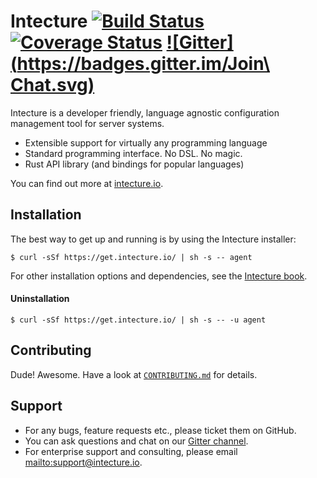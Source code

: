 # Intecture [![Build Status](https://travis-ci.org/intecture/agent.svg?branch=master)](https://travis-ci.org/intecture/agent) [![Coverage Status](https://coveralls.io/repos/github/Intecture/agent/badge.svg?branch=master)](https://coveralls.io/github/Intecture/agent?branch=master) [![Gitter](https://badges.gitter.im/Join\ Chat.svg)](https://gitter.im/intecture/Lobby)

Intecture is a developer friendly, language agnostic configuration management tool for server systems.

* Extensible support for virtually any programming language
* Standard programming interface. No DSL. No magic.
* Rust API library (and bindings for popular languages)

You can find out more at [intecture.io](https://intecture.io).

## Installation

The best way to get up and running is by using the Intecture installer:

```
$ curl -sSf https://get.intecture.io/ | sh -s -- agent
```

For other installation options and dependencies, see the [Intecture book](https://intecture.io/book/rust/ch05-01-01-reference-agent-installation.html).

#### Uninstallation

```
$ curl -sSf https://get.intecture.io/ | sh -s -- -u agent
```

## Contributing

Dude! Awesome. Have a look at [`CONTRIBUTING.md`](CONTRIBUTING.md) for details.

## Support

- For any bugs, feature requests etc., please ticket them on GitHub.
- You can ask questions and chat on our [Gitter channel](https://gitter.im/intecture/Lobby).
- For enterprise support and consulting, please email <mailto:support@intecture.io>.
